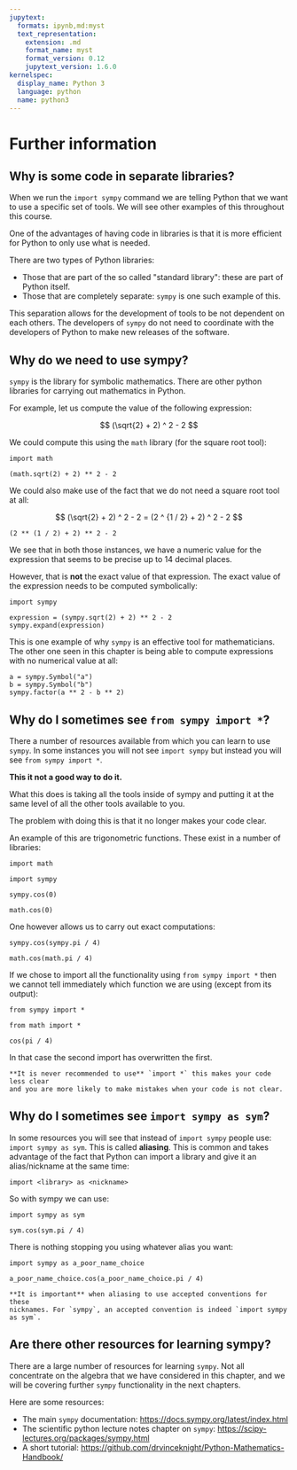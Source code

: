 ```yaml
---
jupytext:
  formats: ipynb,md:myst
  text_representation:
    extension: .md
    format_name: myst
    format_version: 0.12
    jupytext_version: 1.6.0
kernelspec:
  display_name: Python 3
  language: python
  name: python3
---
```


# Further information

## Why is some code in separate libraries?

When we run the `import sympy` command we are telling Python that we want to use
a specific set of tools. We will see other examples of this throughout this
course.

One of the advantages of having code in libraries is that it is more efficient
for Python to only use what is needed.

There are two types of Python libraries:

- Those that are part of the so called "standard library": these are part of
  Python itself.
- Those that are completely separate: `sympy` is one such example of this.

This separation allows for the development of tools to be not dependent on each
others. The developers of `sympy` do not need to coordinate with the developers
of Python to make new releases of the software.

## Why do we need to use sympy?

`sympy` is the library for symbolic mathematics. There are other python libraries
for carrying out mathematics in Python.

For example, let us compute the value of the following expression:

$$
    (\sqrt{2} + 2) ^ 2 - 2
$$

We could compute this using the `math` library (for the square root tool):

```{code-cell} ipython3
import math

(math.sqrt(2) + 2) ** 2 - 2
```

We could also make use of the fact that we do not need a square root tool at all:

$$
    (\sqrt{2} + 2) ^ 2 - 2 = (2 ^ {1 / 2} + 2) ^ 2 - 2
$$

```{code-cell} ipython3
(2 ** (1 / 2) + 2) ** 2 - 2
```

We see that in both those instances, we have a numeric value for the expression
that seems to be precise up to 14 decimal places.

However, that is **not** the exact value of that expression. The exact value of
the expression needs to be computed symbolically:

```{code-cell} ipython3
import sympy

expression = (sympy.sqrt(2) + 2) ** 2 - 2
sympy.expand(expression)
```

This is one example of why `sympy` is an effective tool for mathematicians.
The other one seen in this chapter is being able to compute expressions with no
numerical value at all:

```{code-cell} ipython3
a = sympy.Symbol("a")
b = sympy.Symbol("b")
sympy.factor(a ** 2 - b ** 2)
```

## Why do I sometimes see `from sympy import *`?

There a number of resources available from which you can learn to use `sympy`. In
some instances you will not see `import sympy` but instead you will see `from
sympy import *`.

**This it not a good way to do it.**

What this does is taking all the tools inside of sympy and putting it at the
same level of all the other tools available to you.

The problem with doing this is that it no longer makes your code clear.

An example of this are trigonometric functions. These exist in a number of
libraries:

```{code-cell} ipython3
import math
```

```{code-cell} ipython3
import sympy
```

```{code-cell} ipython3
sympy.cos(0)
```

```{code-cell} ipython3
math.cos(0)
```

One however allows us to carry out exact computations:

```{code-cell} ipython3
sympy.cos(sympy.pi / 4)
```

```{code-cell} ipython3
math.cos(math.pi / 4)
```

If we chose to import all the functionality using `from sympy import *` then we
cannot tell immediately which function we are using (except from its output):

```{code-cell} ipython3
from sympy import *
```

```{code-cell} ipython3
from math import *
```

```{code-cell} ipython3
cos(pi / 4)
```

In that case the second import has overwritten the first.

```{warning}
**It is never recommended to use** `import *` this makes your code less clear
and you are more likely to make mistakes when your code is not clear.
```

## Why do I sometimes see `import sympy as sym`?

In some resources you will see that instead of `import sympy` people use:
`import sympy as sym`. This is called **aliasing**. This is common and takes
advantage of the fact that Python can import a library and give it an
alias/nickname at the same time:

```
import <library> as <nickname>
```

So with sympy we can use:

```{code-cell} ipython3
import sympy as sym

sym.cos(sym.pi / 4)
```

There is nothing stopping you using whatever alias you want:

```{code-cell} ipython3
import sympy as a_poor_name_choice

a_poor_name_choice.cos(a_poor_name_choice.pi / 4)
```

```{attention}
**It is important** when aliasing to use accepted conventions for these
nicknames. For `sympy`, an accepted convention is indeed `import sympy as sym`.
```

## Are there other resources for learning sympy?

There are a large number of resources for learning `sympy`. Not all concentrate
on the algebra that we have considered in this chapter, and we will be covering
further `sympy` functionality in the next chapters.

Here are some resources:

- The main `sympy` documentation: <https://docs.sympy.org/latest/index.html>
- The scientific python lecture notes chapter on `sympy`:
  <https://scipy-lectures.org/packages/sympy.html>
- A short tutorial:
  <https://github.com/drvinceknight/Python-Mathematics-Handbook/>
